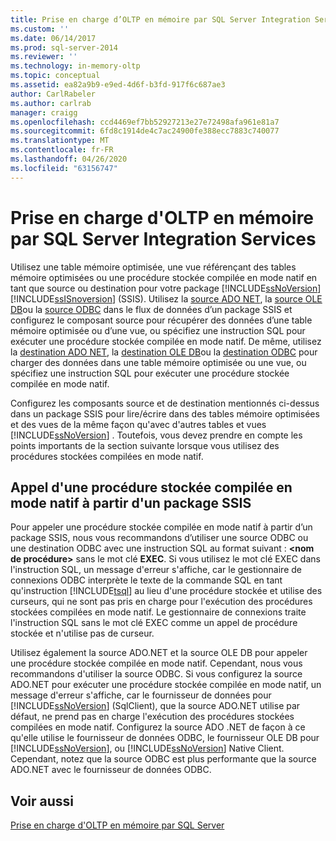 ```yaml
---
title: Prise en charge d’OLTP en mémoire par SQL Server Integration Services | Microsoft Docs
ms.custom: ''
ms.date: 06/14/2017
ms.prod: sql-server-2014
ms.reviewer: ''
ms.technology: in-memory-oltp
ms.topic: conceptual
ms.assetid: ea82a9b9-e9ed-4d6f-b3fd-917f6c687ae3
author: CarlRabeler
ms.author: carlrab
manager: craigg
ms.openlocfilehash: ccd4469ef7bb52927213e27e72498afa961e81a7
ms.sourcegitcommit: 6fd8c1914de4c7ac24900fe388ecc7883c740077
ms.translationtype: MT
ms.contentlocale: fr-FR
ms.lasthandoff: 04/26/2020
ms.locfileid: "63156747"
---
```

# <a name="sql-server-integration-services-support-for-in-memory-oltp"></a>Prise en charge d'OLTP en mémoire par SQL Server Integration Services
  Utilisez une table mémoire optimisée, une vue référençant des tables mémoire optimisées ou une procédure stockée compilée en mode natif en tant que source ou destination pour votre package [!INCLUDE[ssNoVersion](../../includes/ssnoversion-md.md)][!INCLUDE[ssISnoversion](../../includes/ssisnoversion-md.md)] (SSIS). Utilisez la [source ADO NET](../../integration-services/data-flow/ado-net-source.md), la [source OLE DB](../../integration-services/data-flow/ole-db-source.md)ou la [source ODBC](../../integration-services/data-flow/odbc-source.md) dans le flux de données d’un package SSIS et configurez le composant source pour récupérer des données d’une table mémoire optimisée ou d’une vue, ou spécifiez une instruction SQL pour exécuter une procédure stockée compilée en mode natif. De même, utilisez la [destination ADO NET](../../integration-services/data-flow/ado-net-destination.md), la [destination OLE DB](../../integration-services/data-flow/ole-db-destination.md)ou la [destination ODBC](../../integration-services/data-flow/odbc-destination.md) pour charger des données dans une table mémoire optimisée ou une vue, ou spécifiez une instruction SQL pour exécuter une procédure stockée compilée en mode natif.  
  
 Configurez les composants source et de destination mentionnés ci-dessus dans un package SSIS pour lire/écrire dans des tables mémoire optimisées et des vues de la même façon qu'avec d'autres tables et vues [!INCLUDE[ssNoVersion](../../includes/ssnoversion-md.md)] . Toutefois, vous devez prendre en compte les points importants de la section suivante lorsque vous utilisez des procédures stockées compilées en mode natif.  
  
## <a name="invoking-a-natively-compiled-stored-procedure-from-an-ssis-package"></a>Appel d'une procédure stockée compilée en mode natif à partir d'un package SSIS  
 Pour appeler une procédure stockée compilée en mode natif à partir d’un package SSIS, nous vous recommandons d’utiliser une source ODBC ou une destination ODBC avec une instruction SQL au format suivant : **\<nom de procédure>** sans le mot clé **EXEC**. Si vous utilisez le mot clé EXEC dans l'instruction SQL, un message d'erreur s'affiche, car le gestionnaire de connexions ODBC interprète le texte de la commande SQL en tant qu'instruction [!INCLUDE[tsql](../../includes/tsql-md.md)] au lieu d'une procédure stockée et utilise des curseurs, qui ne sont pas pris en charge pour l'exécution des procédures stockées compilées en mode natif. Le gestionnaire de connexions traite l'instruction SQL sans le mot clé EXEC comme un appel de procédure stockée et n'utilise pas de curseur.  
  
 Utilisez également la source ADO.NET et la source OLE DB pour appeler une procédure stockée compilée en mode natif. Cependant, nous vous recommandons d'utiliser la source ODBC. Si vous configurez la source ADO.NET pour exécuter une procédure stockée compilée en mode natif, un message d'erreur s'affiche, car le fournisseur de données pour [!INCLUDE[ssNoVersion](../../includes/ssnoversion-md.md)] (SqlClient), que la source ADO.NET utilise par défaut, ne prend pas en charge l'exécution des procédures stockées compilées en mode natif. Configurez la source ADO .NET de façon à ce qu'elle utilise le fournisseur de données ODBC, le fournisseur OLE DB pour [!INCLUDE[ssNoVersion](../../includes/ssnoversion-md.md)], ou [!INCLUDE[ssNoVersion](../../includes/ssnoversion-md.md)] Native Client. Cependant, notez que la source ODBC est plus performante que la source ADO.NET avec le fournisseur de données ODBC.  
  
## <a name="see-also"></a>Voir aussi  
 [Prise en charge d'OLTP en mémoire par SQL Server](sql-server-support-for-in-memory-oltp.md)  
  
  
